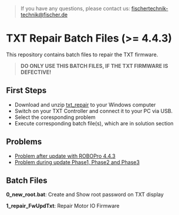 > If you have any questions, please contact us: fischertechnik-technik@fischer.de

# TXT Repair Batch Files (>= 4.4.3)
This repository contains batch files to repair the TXT firmware.

> **DO ONLY USE THIS BATCH FILES, IF THE TXT FIRMWARE IS DEFECTIVE!**

## First Steps
- Download and unzip [txt_repair](https://github.com/fischertechnikGmbH/txt_repair/archive/master.zip) to your Windows computer
- Switch on your TXT Controller and connect it to your PC via USB.
- Select the coresponding problem
- Execute corresponding batch file(s), which are in solution section

## Problems
- [Problem after update with ROBOPro 4.4.3](docs/FwUpdTxt.md)
- [Problem during update Phase1, Phase2 and Phase3](docs/Txt424RandomRootPw.md)


## Batch Files

**0_new_root.bat**: Create and Show root password on TXT display

**1_repair_FwUpdTxt**: Repair Motor IO Firmware
